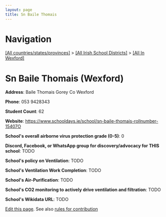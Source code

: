 ```yaml
---
layout: page
title: Sn Baile Thomais
---
```

# Navigation

[[All countries/states/provinces]](../../..) > [[All Irish School Districts]](../..) > [[All In Wexford]](..)

# Sn Baile Thomais (Wexford)

**Address**: Baile Thomais Gorey Co Wexford

**Phone**: 053 9428343

**Student Count**: 62

**Website**: <https://www.schooldays.ie/school/sn-baile-thomais-rollnumber-15407O>

**School's overall airborne virus protection grade (0-5)**: 0

**Discord, Facebook, or WhatsApp group for discovery/advocacy for THIS school**: TODO

**School's policy on Ventilation**: TODO

**School's Ventilation Work Completion**: TODO

**School's Air-Purification**: TODO

**School's CO2 monitoring to actively drive ventilation and filtration**: TODO

**School's Wikidata URL**: TODO


[Edit this page](https://github.com/ventilate-schools/Ireland/edit/main/./Wexford/Sn_Baile_Thomais.md). See also [rules for contribution](../../../contribution-rules/)